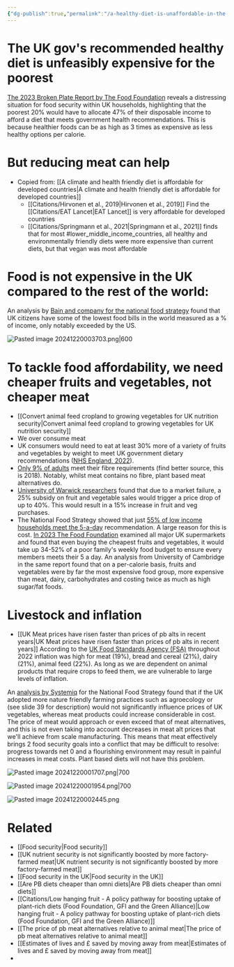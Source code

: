 ```yaml
---
{"dg-publish":true,"permalink":"/a-healthy-diet-is-unaffordable-in-the-uk-without-meat-reduction/","tags":["health_nutrition","uk","food_security"],"created":"2024-11-13T19:16:46.520+00:00","updated":"2025-10-10T23:38:54.245+01:00"}
---
```


# The UK gov's recommended healthy diet is unfeasibly expensive for the poorest
[The 2023 Broken Plate Report by The Food Foundation](https://foodfoundation.org.uk/publication/broken-plate-2023) reveals a distressing situation for food security within UK households, highlighting that the poorest 20% would have to allocate 47% of their disposable income to afford a diet that meets government health recommendations. This is because healthier foods can be as high as 3 times as expensive as less healthy options per calorie. 
# But reducing meat can help
- Copied from: [[A climate and health friendly diet is affordable for developed countries\|A climate and health friendly diet is affordable for developed countries]]
	- [[Citations/Hirvonen et al., 2019\|Hirvonen et al., 2019]] Find the [[Citations/EAT Lancet\|EAT Lancet]] is very affordable for developed countries
	- [[Citations/Springmann et al., 2021\|Springmann et al., 2021]] finds that for most #lower_middle_income_countries,  all healthy and environmentally friendly diets were more expensive than current diets, but that vegan was most affordable

# Food is not expensive in the UK compared to the rest of the world:
An analysis by [Bain and company for the national food strategy](https://www.nationalfoodstrategy.org/wp-content/uploads/2021/09/Supplementary-Evidence-BAIN-Company.pdf) found that UK citizens have some of the lowest food bills in the world measured as a % of income, only notably exceeded by the US. 

![Pasted image 20241220003703.png|600](/img/user/Pasted%20image%2020241220003703.png)

# To tackle food affordability, we need cheaper fruits and vegetables, not cheaper meat
- [[Convert animal feed cropland to growing vegetables for UK nutrition security\|Convert animal feed cropland to growing vegetables for UK nutrition security]]
- We over consume meat
- UK consumers would need to eat at least 30% more of a variety of fruits and vegetables by weight to meet UK government dietary recommendations ([NHS England, 2022](https://digital.nhs.uk/data-and-information/publications/statistical/health-survey-for-england/2022-part-1#data-sets)). 
- [Only 9% of adults](https://www.gov.uk/government/statistics/ndns-results-from-years-9-to-11-2016-to-2017-and-2018-to-2019/ndns-results-from-years-9-to-11-combined-statistical-summary) meet their fibre requirements (find better source, this is 2018). Notably, whilst meat contains no fibre, plant based meat alternatives do.
- [University of Warwick researchers](https://www.science.org/doi/10.1126/sciadv.abi8807) found that due to a market failure, a 25% subsidy on fruit and vegetable sales would trigger a price drop of up to 40%. This would result in a 15% increase in fruit and veg purchases.
- The National Food Strategy showed that just [55% of low income households meet the 5-a-day](https://www.nationalfoodstrategy.org/) recommendation. A large reason for this is cost. [In 2023 The Food Foundation](https://foodfoundation.org.uk/press-release/parents-lower-incomes-face-barriers-affording-fruit-veg-and-wholegrains) examined all major UK supermarkets and found that even buying the cheapest fruits and vegetables, it would take up 34-52% of a poor family's weekly food budget to ensure every members meets their 5 a day. An analysis from University of Cambridge in the same report found that on a per-calorie basis, fruits and vegetables were by far the most expensive food group, more expensive than meat, dairy, carbohydrates and costing twice as much as high sugar/fat foods. 
# Livestock and inflation
- [[UK Meat prices have risen faster than prices of pb alts in recent years\|UK Meat prices have risen faster than prices of pb alts in recent years]]
According to the [UK Food Standards Agency (FSA)](https://www.food.gov.uk/print/pdf/node/17681) throughout 2022 inflation was high for meat (19%), bread and cereal (21%), dairy (21%), animal feed (22%). As long as we are dependent on animal products that require crops to feed them, we are vulnerable to large levels of inflation.

An [analysis by Systemiq](https://www.nationalfoodstrategy.org/wp-content/uploads/2021/09/Evidence-Impact-of-production-changes-on-food-prices-1.pdf) for the National Food Strategy found that if the UK adopted more nature friendly farming practices such as agroecology or (see slide 39 for description) would not significantly influence prices of UK vegetables, whereas meat products could increase considerable in cost. The price of meat would approach or even exceed that of meat alternatives, and this is not even taking into account decreases in meat alt prices that we'll achieve from scale manufacturing. This means that meat effectively brings 2 food security goals into a conflict that may be difficult to resolve: progress towards net 0 and a flourishing environment may result in painful increases in meat costs. Plant based diets will not have this problem.

![Pasted image 20241220001707.png|700](/img/user/Pasted%20image%2020241220001707.png)

![Pasted image 20241220001954.png|700](/img/user/Pasted%20image%2020241220001954.png)

![Pasted image 20241220002445.png](/img/user/Pasted%20image%2020241220002445.png)

# Related
- [[Food security\|Food security]]
- [[UK nutrient security is not significantly boosted by more factory-farmed meat\|UK nutrient security is not significantly boosted by more factory-farmed meat]]
- [[Food security in the UK\|Food security in the UK]]
- [[Are PB diets cheaper than omni diets\|Are PB diets cheaper than omni diets]]
- [[Citations/Low hanging fruit - A policy pathway for boosting uptake of plant-rich diets (Food Foundation, GFI and the Green Alliance)\|Low hanging fruit - A policy pathway for boosting uptake of plant-rich diets (Food Foundation, GFI and the Green Alliance)]]
- [[The price of pb meat alternatives relative to animal meat\|The price of pb meat alternatives relative to animal meat]]
- [[Estimates of lives and £ saved by moving away from meat\|Estimates of lives and £ saved by moving away from meat]]
- 